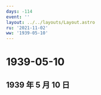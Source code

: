 ```yaml
---
days: -114
event: ''
layout: ../../layouts/Layout.astro
ru: '2021-11-02'
ww: '1939-05-10'
---
```


# 1939-05-10

## 1939 年 5 月 10 日